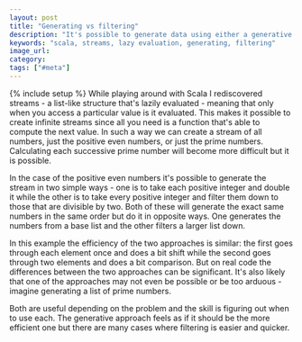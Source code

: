 ```yaml
---
layout: post
title: "Generating vs filtering"
description: "It's possible to generate data using either a generative or filtering approach. Both are useful and the skill is knowing when to use each."
keywords: "scala, streams, lazy evaluation, generating, filtering"
image_url:
category:
tags: ["#meta"]
---
```

{% include setup %}
While playing around with Scala I rediscovered streams - a list-like structure that's lazily evaluated - meaning that only when you access a particular value is it evaluated. This makes it possible to create infinite streams since all you need is a function that's able to compute the next value. In such a way we can create a stream of all numbers, just the positive even numbers, or just the prime numbers. Calculating each successive prime number will become more difficult but it is possible.

In the case of the positive even numbers it's possible to generate the stream in two simple ways - one is to take each positive integer and double it while the other is to take every positive integer and filter them down to those that are divisible by two. Both of these will generate the exact same numbers in the same order but do it in opposite ways. One generates the numbers from a base list and the other filters a larger list down.

In this example the efficiency of the two approaches is similar: the first goes through each element once and does a bit shift while the second goes through two elements and does a bit comparison. But on real code the differences between the two approaches can be significant. It's also likely that one of the approaches may not even be possible or be too arduous - imagine generating a list of prime numbers.

Both are useful depending on the problem and the skill is figuring out when to use each. The generative approach feels as if it should be the more efficient one but there are many cases where filtering is easier and quicker.
